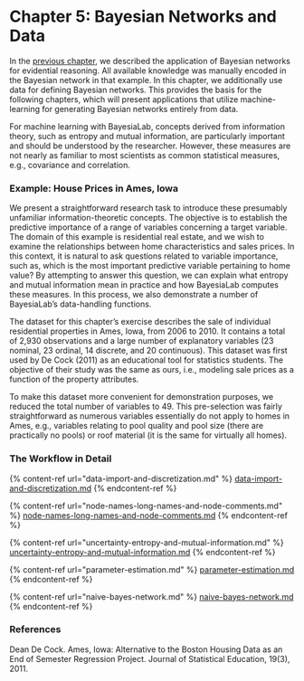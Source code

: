 # Chapter 5: Bayesian Networks and Data

In the [previous chapter](../chapter-4-knowledge-modeling-and-probabilistic-reasoning.md), we described the application of Bayesian networks for evidential reasoning. All available knowledge was manually encoded in the Bayesian network in that example. In this chapter, we additionally use data for defining Bayesian networks. This provides the basis for the following chapters, which will present applications that utilize machine-learning for generating Bayesian networks entirely from data.

For machine learning with BayesiaLab, concepts derived from information theory, such as entropy and mutual information, are particularly important and should be understood by the researcher. However, these measures are not nearly as familiar to most scientists as common statistical measures, e.g., covariance and correlation.

### Example: House Prices in Ames, Iowa&#x20;

We present a straightforward research task to introduce these presumably unfamiliar information-theoretic concepts. The objective is to establish the predictive importance of a range of variables concerning a target variable. The domain of this example is residential real estate, and we wish to examine the relationships between home characteristics and sales prices. In this context, it is natural to ask questions related to variable importance, such as, which is the most important predictive variable pertaining to home value? By attempting to answer this question, we can explain what entropy and mutual information mean in practice and how BayesiaLab computes these measures. In this process, we also demonstrate a number of BayesiaLab’s data-handling functions.

The dataset for this chapter’s exercise describes the sale of individual residential properties in Ames, Iowa, from 2006 to 2010. It contains a total of 2,930 observations and a large number of explanatory variables (23 nominal, 23 ordinal, 14 discrete, and 20 continuous). This dataset was first used by De Cock (2011) as an educational tool for statistics students. The objective of their study was the same as ours, i.e., modeling sale prices as a function of the property attributes.

To make this dataset more convenient for demonstration purposes, we reduced the total number of variables to 49. This pre-selection was fairly straightforward as numerous variables essentially do not apply to homes in Ames, e.g., variables relating to pool quality and pool size (there are practically no pools) or roof material (it is the same for virtually all homes).

### The Workflow in Detail&#x20;

{% content-ref url="data-import-and-discretization.md" %}
[data-import-and-discretization.md](data-import-and-discretization.md)
{% endcontent-ref %}

{% content-ref url="node-names-long-names-and-node-comments.md" %}
[node-names-long-names-and-node-comments.md](node-names-long-names-and-node-comments.md)
{% endcontent-ref %}

{% content-ref url="uncertainty-entropy-and-mutual-information.md" %}
[uncertainty-entropy-and-mutual-information.md](uncertainty-entropy-and-mutual-information.md)
{% endcontent-ref %}

{% content-ref url="parameter-estimation.md" %}
[parameter-estimation.md](parameter-estimation.md)
{% endcontent-ref %}

{% content-ref url="naive-bayes-network.md" %}
[naive-bayes-network.md](naive-bayes-network.md)
{% endcontent-ref %}

### References

Dean De Cock. Ames, Iowa: Alternative to the Boston Housing Data as an End of Semester Regression Project. Journal of Statistical Education, 19(3), 2011.
